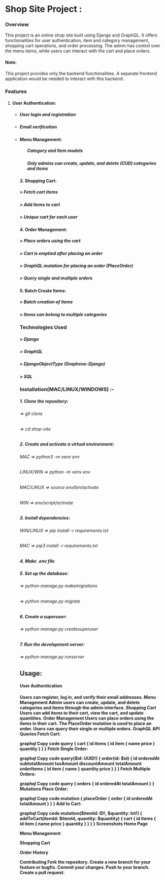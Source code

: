# Shop Site Project : 

<h3>Overview</h3>

This project is an online shop site built using Django and GraphQL. It offers functionalities for user authentication, item and category management, shopping cart operations, and order processing. The admin has control over the menu items, while users can interact with the cart and place orders.

<h4>Note: </h4> This project provides only the backend functionalities. A separate frontend application would be needed to interact with this backend.

<h3> Features </h3>
<ol>
<li><h4> User Authentication:</h4></li>
<ul>
<li><h5> User login and registration </h5></li>
<li><h5> Email verification </h5></li
</ul>
<li><h4> Menu Management: </h4></li>
<ul>
<h5> Category and Item models </h5>
<h5> Only admins can create, update, and delete (CUD) categories and items </h5>
</ul>    


<h4>   3. Shopping Cart: </h4>

<h5>      > Fetch cart items </h5>
<h5>      > Add items to cart </h5>
<h5>      > Unique cart for each user </h5>

<h4>   4. Order Management: </h4>

<h5>      > Place orders using the cart</h5>
<h5>      > Cart is emptied after placing an order</h5>
<h5>      > GraphQL mutation for placing an order (PlaceOrder)</h5>
<h5>      > Query single and multiple orders</h5>


<h4>   5. Batch Create Items:</h4>

<h5>      > Batch creation of items</h5>
<h5>      > Items can belong to multiple categories</h5>


<h3> Technologies Used </h3>

<h5>   > Django</h5>
<h5>   > GraphQL</h5>
<h5>   > DjangoObjectType (Graphene-Django)</h5>
<h5>   > SQL </h5>


<h3> Installation(MAC/LINUX/WINDOWS) :- </h3>
<h5>   1. Clone the repository:</h5>    
<h6>      => git clone <repository_url></h6>
<h6>      => cd shop-site</h6>

<h5>   2. Create and activate a virtual environment: </h5>
<h6>      MAC => python3 -m venv env</h6>
<h6>      LINUX/WIN => python -m venv env</h6>
<h6>      MAC/LINUX => source env/bin/activate</h6>
<h6>      WIN => env/script/activate</h6>

<h5>   3. Install dependencies:</h5>
<h6>      WIN/LINUX => pip install -r requirements.txt</h6>
<h6>      MAC => pip3 install -r requirements.txt</h6>

<h5>   4. Make .env file</h5>

<h5>   5. Set up the database:</h5>
<h6>      => python manage.py makemigrations</h6>
<h6>      => python manage.py migrate</h6>


<h5>   6. Create a superuser:</h5>
<h6>      => python manage.py createsuperuser</h6>

<h5>   7. Run the development server:</h5>
<h6>      => python manage.py runserver</h6>

<h2>Usage:</h2>
<h4>  User Authentication <h4>
Users can register, log in, and verify their email addresses.
Menu Management
Admin users can create, update, and delete categories and items through the admin interface.
Shopping Cart
Users can add items to their cart, view the cart, and update quantities.
Order Management
Users can place orders using the items in their cart.
The PlaceOrder mutation is used to place an order.
Users can query their single or multiple orders.
GraphQL API
Queries
Fetch Cart:

graphql
Copy code
query {
    cart {
        id
        items {
            id
            item {
                name
                price
            }
            quantity
        }
    }
}
Fetch Single Order:

graphql
Copy code
query($id: UUID!) {
    order(id: $id) {
        id
        orderedAt
        subtotalAmount
        taxAmount
        discountAmount
        totalAmount
        orderItems {
            id
            item {
                name
            }
            quantity
            price
        }
    }
}
Fetch Multiple Orders:

graphql
Copy code
query {
    orders {
        id
        orderedAt
        totalAmount
    }
}
Mutations
Place Order:

graphql
Copy code
mutation {
    placeOrder {
        order {
            id
            orderedAt
            totalAmount
        }
    }
}
Add to Cart:

graphql
Copy code
mutation($itemId: ID!, $quantity: Int!) {
    addToCart(itemId: $itemId, quantity: $quantity) {
        cart {
            id
            items {
                id
                item {
                    name
                    price
                }
                quantity
            }
        }
    }
}
Screenshots
Home Page

Menu Management

Shopping Cart

Order History

Contributing
Fork the repository.
Create a new branch for your feature or bugfix.
Commit your changes.
Push to your branch.
Create a pull request.

